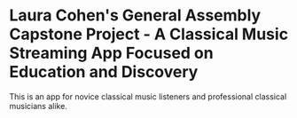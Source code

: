 # Laura Cohen's General Assembly Capstone Project - A Classical Music Streaming App Focused on Education and Discovery

This is an app for novice classical music listeners and professional classical musicians alike.

